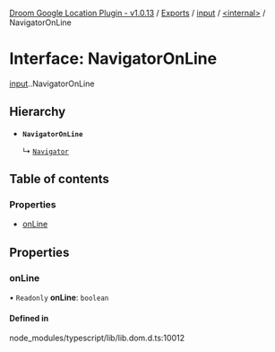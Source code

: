 [Droom Google Location Plugin - v1.0.13](../README.md) / [Exports](../modules.md) / [input](../modules/input.md) / [<internal\>](../modules/input._internal_.md) / NavigatorOnLine

# Interface: NavigatorOnLine

[input](../modules/input.md).[<internal>](../modules/input._internal_.md).NavigatorOnLine

## Hierarchy

- **`NavigatorOnLine`**

  ↳ [`Navigator`](input._internal_.Navigator.md)

## Table of contents

### Properties

- [onLine](input._internal_.NavigatorOnLine.md#online)

## Properties

### onLine

• `Readonly` **onLine**: `boolean`

#### Defined in

node_modules/typescript/lib/lib.dom.d.ts:10012
